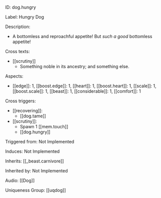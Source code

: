 ID: dog.hungry

Label: Hungry Dog

Description:
- A bottomless and reproachful appetite! But <i>such a good</i> bottomless appetite!

Cross texts:
- [[scrutiny]]
    - Something noble in its ancestry; and something else.

Aspects:
- [[edge]]: 1, [[boost.edge]]: 1, [[heart]]: 1, [[boost.heart]]: 1, [[scale]]: 1, [[boost.scale]]: 1, [[beast]]: 1, [[considerable]]: 1, [[comfort]]: 1

Cross triggers:
- [[recovering]]:
	- [[dog.tame]]
- [[scrutiny]]:
	- Spawn 1 [[mem.touch]] 
	- [[dog.hungry]]

Triggered from: Not Implemented

Induces: Not Implemented

Inherits: [[_beast.carnivore]]

Inherited by: Not Implemented

Audio: [[Dog]]

Uniqueness Group: [[uqdog]]